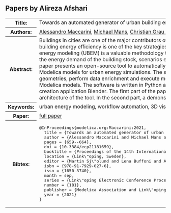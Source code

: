 ## Papers by Alireza Afshari
<table><tr><th>Title:</th>
<td>Towards an automated generator of urban building energy loads from 3D building models</td>
</tr>
<tr><th>Authors:</th>
<td>
<a href="/proceedings/authors/AlessandroMaccarini">Alessandro Maccarini</a>, <a href="/proceedings/authors/MichaelMans">Michael Mans</a>, <a href="/proceedings/authors/ChristianGrauSorensen">Christian Grau Sørensen</a> and <a href="/proceedings/authors/AlirezaAfshari">Alireza Afshari</a></td>
</tr>
<tr><th>Abstract:</th>
<td>Buildings in cities are one of the major contributors of  carbon emissions worldwide. Thus improving building energy efficiency is one of the key strategies towards sustainable urbanization. Urban building energy modeling (UBEM) is a valuable methodology to tackle these challenges, as it provides users with the energy demand of the building stock, scenarios evaluation, peak loads and other useful analyses. This paper presents an open-source tool to automatically convert 3D building models into ready-to-run Modelica models for urban energy simulations. The software enables users to create 3D building geometries, perform data enrichment and execute model generation of ready-to-run reduced order Modelica models. The software is written in Python and it has been developed as an add-on for the 3D creation application Blender. The first part of the paper describes the general approach and the architecture of the tool. In the second part, a demonstration of the tool’s capabilities is illustrated</td></tr>
<tr><th>Keywords:</th>
<td>urban energy modeling, workflow automation, 3D visual editing, Modelica code generation</td></tr>
<tr><th>Paper:</th>
<td><a href="https://doi.org/10.3384/ecp21181659">full paper</a></td>
</tr>
<tr><th>Bibtex:</th>
<td><pre>
@InProceedings{modelica.org:Maccarini:2021,
  title = {Towards an automated generator of urban building energy loads from 3D building models},
  author = {Alessandro Maccarini and Michael Mans and Christian Grau S{\o}rensen and Alireza Afshari},
  pages = {659--664},
  doi = {10.3384/ecp21181659},
  booktitle = {Proceedings of the 14th International Modelica Conference},
  location = {Link\&quot;oping, Sweden},
  editor = {Martin Sj\&quot;olund and Lena Buffoni and Adrian Pop and Lennart Ochel},
  isbn = {978-91-7929-027-6},
  issn = {1650-3740},
  month = sep,
  series = {Link\&quot;oping Electronic Conference Proceedings},
  number = {181},
  publisher = {Modelica Association and Link\&quot;oping University Electronic Press},
  year = {2021}
}
</pre></td></tr>
</table><br>
